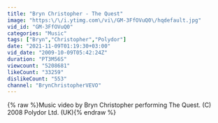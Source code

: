 ```yaml
---
title: "Bryn Christopher - The Quest"
image: "https:\/\/i.ytimg.com\/vi\/GM-3FfOVuQ0\/hqdefault.jpg"
vid_id: "GM-3FfOVuQ0"
categories: "Music"
tags: ["Bryn","Christopher","Polydor"]
date: "2021-11-09T01:19:30+03:00"
vid_date: "2009-10-09T05:42:24Z"
duration: "PT3M56S"
viewcount: "5208681"
likeCount: "33259"
dislikeCount: "553"
channel: "BrynChristopherVEVO"
---
```

{% raw %}Music video by Bryn Christopher performing The Quest. (C) 2008 Polydor Ltd. (UK){% endraw %}
